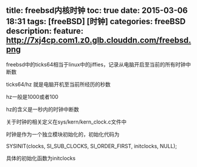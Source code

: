 title: freebsd内核时钟
toc: true
date: 2015-03-06 18:31
tags: [freeBSD] [时钟]
categories: freeBSD
description:
feature: http://7xj4cp.com1.z0.glb.clouddn.com/freebsd.png
---

freebsd中的ticks64相当于linux中的jiffies，记录从电脑开启至当前的所有时钟中断数

ticks64/hz    就是电脑开机至当前所经历的秒数

hz一般是1000或者100

<!-- more -->

hz的含义是一秒内的时钟中断数

关于时钟的相关定义在sys/kern/kern_clock.c文件中

时钟是作为一个独立模块初始化的，初始化代码为

SYSINIT(clocks, SI_SUB_CLOCKS, SI_ORDER_FIRST, initclocks, NULL);

具体的初始化函数为initclocks